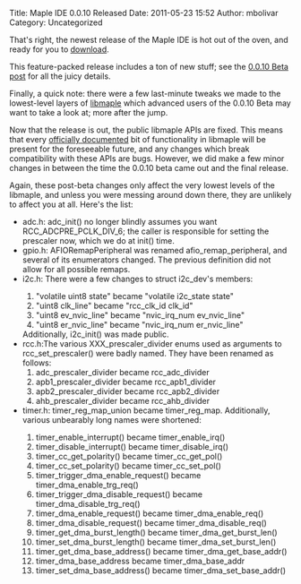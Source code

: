 Title: Maple IDE 0.0.10 Released
Date: 2011-05-23 15:52
Author: mbolivar
Category: Uncategorized

That's right, the newest release of the Maple IDE is hot out of the oven, and ready for you to <a href="/docs/maple-ide-install.html">download</a>.

This feature-packed release includes a ton of new stuff; see the <a href="/2011/05/maple-ret6-edition-and-maple-ide-0-0-10-beta/">0.0.10 Beta post</a> for all the juicy details.

Finally, a quick note: there were a few last-minute tweaks we made to the lowest-level layers of <a href="/docs/libmaple.html">libmaple</a> which advanced users of the 0.0.10 Beta may want to take a look at; more after the jump.
<!--more-->

Now that the release is out, the public libmaple APIs are fixed.  This means that every <a href="/docs/libmaple/apis.html">officially documented</a> bit of functionality in libmaple will be present for the foreseeable future, and any changes which break compatibility with these APIs are bugs.  However, we did make a few minor changes in between the time the 0.0.10 beta came out and the final release.

Again, these post-beta changes only affect the very lowest levels of the libmaple, and unless you were messing around down there, they are unlikely to affect you at all. Here's the list:

<ul>
<li>adc.h: adc_init() no longer blindly assumes you want RCC_ADCPRE_PCLK_DIV_6; the caller is responsible for setting the prescaler now, which we do at init() time.</li>
<li>gpio.h: AFIORemapPeripheral was renamed afio_remap_peripheral, and several of its enumerators changed.  The previous definition did not allow for all possible remaps.
</li>
<li><div>i2c.h:  There were a few changes to struct i2c_dev's members:
        <ol><li>"volatile uint8 state" became "volatile i2c_state state"</li>
            <li>"uint8 clk_line" became "rcc_clk_id clk_id"</li>
            <li>"uint8 ev_nvic_line" became "nvic_irq_num ev_nvic_line"</li>
            <li>"uint8 er_nvic_line" became "nvic_irq_num er_nvic_line"</li>
        </ol>
Additionally, i2c_init() was made public.</div>
</li>
<li>rcc.h:The various XXX_prescaler_divider enums used as arguments to rcc_set_prescaler() were badly named.  They have been renamed as follows:
    <ol>
        <li>adc_prescaler_divider became rcc_adc_divider</li>
        <li>apb1_prescaler_divider became rcc_apb1_divider</li>
        <li>apb2_prescaler_divider became rcc_apb2_divider</li>
        <li>ahb_prescaler_divider became rcc_ahb_divider</li>
    </ol>
</li>
<li><div>timer.h: timer_reg_map_union became timer_reg_map.   Additionally, various unbearably long names were shortened:
    <ol>
        <li>timer_enable_interrupt() became timer_enable_irq()</li>
        <li>timer_disable_interrupt() became timer_disable_irq()</li>
        <li>timer_cc_get_polarity() became timer_cc_get_pol()</li>
        <li>timer_cc_set_polarity() became timer_cc_set_pol()</li>
        <li>timer_trigger_dma_enable_request() became timer_dma_enable_trg_req()</li>
        <li>timer_trigger_dma_disable_request() became timer_dma_disable_trg_req()</li>
        <li>timer_dma_enable_request() became timer_dma_enable_req()</li>
        <li>timer_dma_disable_request() became timer_dma_disable_req()</li>
        <li>timer_get_dma_burst_length() became timer_dma_get_burst_len()</li>
        <li>timer_set_dma_burst_length() became timer_dma_set_burst_len()</li>
        <li>timer_get_dma_base_address() became timer_dma_get_base_addr()</li>
        <li>timer_dma_base_address became timer_dma_base_addr</li>
        <li>timer_set_dma_base_address() became timer_dma_set_base_addr()</li>
    </ol>
    </div>
</li>
</ul>
